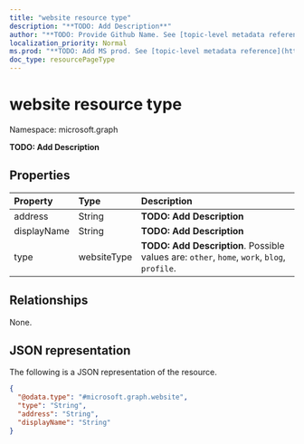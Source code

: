 ```yaml
---
title: "website resource type"
description: "**TODO: Add Description**"
author: "**TODO: Provide Github Name. See [topic-level metadata reference](https://msgo.azurewebsites.net/add/document/guidelines/metadata.html#topic-level-metadata)**"
localization_priority: Normal
ms.prod: "**TODO: Add MS prod. See [topic-level metadata reference](https://msgo.azurewebsites.net/add/document/guidelines/metadata.html#topic-level-metadata)**"
doc_type: resourcePageType
---
```


# website resource type

Namespace: microsoft.graph

**TODO: Add Description**

## Properties
|Property|Type|Description|
|:---|:---|:---|
|address|String|**TODO: Add Description**|
|displayName|String|**TODO: Add Description**|
|type|websiteType|**TODO: Add Description**. Possible values are: `other`, `home`, `work`, `blog`, `profile`.|

## Relationships
None.

## JSON representation
The following is a JSON representation of the resource.
<!-- {
  "blockType": "resource",
  "@odata.type": "microsoft.graph.website"
}
-->
``` json
{
  "@odata.type": "#microsoft.graph.website",
  "type": "String",
  "address": "String",
  "displayName": "String"
}
```

